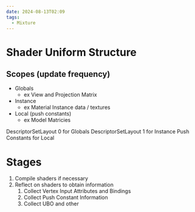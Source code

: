 ```yaml
---
date: 2024-08-13T02:09
tags:
  - Mixture
---
```

# Shader Uniform Structure
## Scopes (update frequency)
- Globals
	- ex View and Projection Matrix
- Instance
	- ex Material Instance data / textures
- Local (push constants)
	- ex Model Matricies

DescriptorSetLayout 0 for Globals
DescriptorSetLayout 1 for Instance
Push Constants for Local

# Stages
1. Compile shaders if necessary
2. Reflect on shaders to obtain information
	1. Collect Vertex Input Attributes and Bindings
	2. Collect Push Constant Information
	3. Collect UBO and other 
